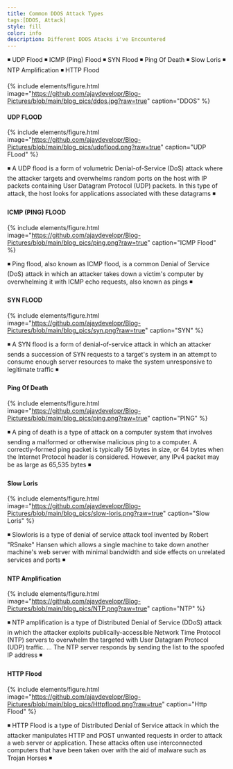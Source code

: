 ```yaml
---
title: Common DDOS Attack Types
tags:[DDOS, Attack]
style: fill
color: info
description: Different DDOS Atacks i've Encountered
---
```


◾️ UDP Flood
◾️ ICMP (Ping) Flood
◾️ SYN Flood
◾️ Ping Of Death
◾️ Slow Loris
◾️ NTP Amplification
◾️ HTTP Flood

{% include elements/figure.html image="https://github.com/ajaydevelopr/Blog-Pictures/blob/main/blog_pics/ddos.jpg?raw=true" caption="DDOS" %}

 #### UDP FLOOD 
{% include elements/figure.html image="https://github.com/ajaydevelopr/Blog-Pictures/blob/main/blog_pics/udpflood.png?raw=true" caption="UDP FLood" %}

◾️ A UDP flood is a form of volumetric Denial-of-Service (DoS) attack where the attacker targets and overwhelms random ports on the host with IP packets containing User Datagram Protocol (UDP) packets. In this type of attack, the host looks for applications associated with these datagrams ◾️

 #### ICMP (PING) FLOOD
{% include elements/figure.html image="https://github.com/ajaydevelopr/Blog-Pictures/blob/main/blog_pics/ping.png?raw=true" caption="ICMP Flood" %} 

◾️ Ping flood, also known as ICMP flood, is a common Denial of Service (DoS) attack in which an attacker takes down a victim's computer by overwhelming it with ICMP echo requests, also known as pings ◾️

 #### SYN FLOOD 
{% include elements/figure.html image="https://github.com/ajaydevelopr/Blog-Pictures/blob/main/blog_pics/syn.png?raw=true" caption="SYN" %}

◾️ A SYN flood is a form of denial-of-service attack in which an attacker sends a succession of SYN requests to a target's system in an attempt to consume enough server resources to make the system unresponsive to legitimate traffic ◾️

 #### Ping Of Death
{% include elements/figure.html image="https://github.com/ajaydevelopr/Blog-Pictures/blob/main/blog_pics/ping.png?raw=true" caption="PING" %}

◾️ A ping of death is a type of attack on a computer system that involves sending a malformed or otherwise malicious ping to a computer. A correctly-formed ping packet is typically 56 bytes in size, or 64 bytes when the Internet Protocol header is considered. However, any IPv4 packet may be as large as 65,535 bytes ◾️

 #### Slow Loris
{% include elements/figure.html image="https://github.com/ajaydevelopr/Blog-Pictures/blob/main/blog_pics/slow-loris.png?raw=true" caption="Slow Loris" %}

◾️ Slowloris is a type of denial of service attack tool invented by Robert "RSnake" Hansen which allows a single machine to take down another machine's web server with minimal bandwidth and side effects on unrelated services and ports ◾️

 #### NTP Amplification
{% include elements/figure.html image="https://github.com/ajaydevelopr/Blog-Pictures/blob/main/blog_pics/NTP.png?raw=true" caption="NTP" %}

◾️ NTP amplification is a type of Distributed Denial of Service (DDoS) attack in which the attacker exploits publically-accessible Network Time Protocol (NTP) servers to overwhelm the targeted with User Datagram Protocol (UDP) traffic. ... The NTP server responds by sending the list to the spoofed IP address ◾️

 #### HTTP Flood
{% include elements/figure.html image="https://github.com/ajaydevelopr/Blog-Pictures/blob/main/blog_pics/Httpflood.png?raw=true" caption="Http Flood" %}

◾️ HTTP Flood is a type of Distributed Denial of Service attack in which the attacker manipulates HTTP and POST unwanted requests in order to attack a web server or application. These attacks often use interconnected computers that have been taken over with the aid of malware such as Trojan Horses ◾️